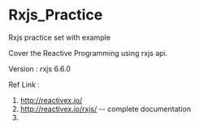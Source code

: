 # Rxjs_Practice
Rxjs practice set with example

Cover the Reactive Programming using rxjs api.

Version  : rxjs 6.6.0

Ref Link :
1. http://reactivex.io/
2. http://reactivex.io/rxjs/   -- complete documentation
3. 
